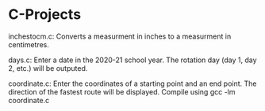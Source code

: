 # C-Projects
inchestocm.c: Converts a measurment in inches to a measurment in centimetres.

days.c: Enter a date in the 2020-21 school year. The rotation day (day 1, day 2, etc.) will be outputed.

coordinate.c: Enter the coordinates of a starting point and an end point. The direction of the fastest
route will be displayed. 
Compile using gcc -lm coordinate.c
